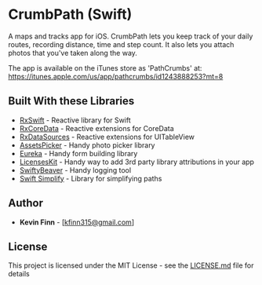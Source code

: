 # CrumbPath (Swift)

A maps and tracks app for iOS. CrumbPath lets you keep track of your daily routes, recording distance, time and step count. It also lets you attach photos that you've taken along the way.

The app is available on the iTunes store as 'PathCrumbs' at: https://itunes.apple.com/us/app/pathcrumbs/id1243888253?mt=8 

## Built With these Libraries

* [RxSwift](https://github.com/ReactiveX/RxSwift) - Reactive library for Swift
* [RxCoreData](https://github.com/RxSwiftCommunity/RxCoreData) - Reactive extensions for CoreData
* [RxDataSources](https://github.com/RxSwiftCommunity/RxDataSources) - Reactive extensions for UITableView
* [AssetsPicker](https://github.com/DragonCherry/AssetsPickerViewController)  - Handy photo picker library
* [Eureka](https://github.com/xmartlabs/Eureka) - Handy form building library
* [LicensesKit](https://github.com/mattwyskiel/LicensesKit) - Handy way to add 3rd party library attributions in your app
* [SwiftyBeaver](https://github.com/SwiftyBeaver/SwiftyBeaver) - Handy logging tool
* [Swift Simplify](https://github.com/malcommac/SwiftSimplify) - Library for simplifying paths

## Author

* **Kevin Finn** - [kfinn315@gmail.com]

## License

This project is licensed under the MIT License - see the [LICENSE.md](LICENSE.md) file for details
